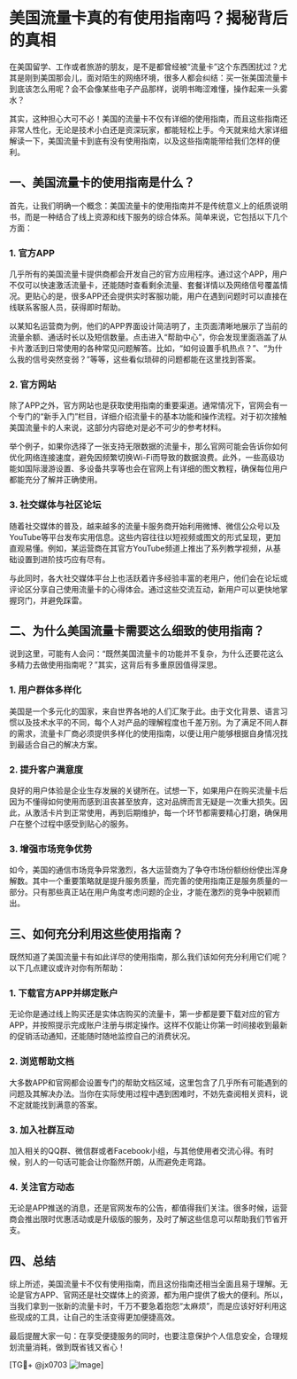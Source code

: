 # 美国流量卡真的有使用指南吗？揭秘背后的真相

在美国留学、工作或者旅游的朋友，是不是都曾经被“流量卡”这个东西困扰过？尤其是刚到美国那会儿，面对陌生的网络环境，很多人都会纠结：买一张美国流量卡到底该怎么用呢？会不会像某些电子产品那样，说明书晦涩难懂，操作起来一头雾水？

其实，这种担心大可不必！美国的流量卡不仅有详细的使用指南，而且这些指南还非常人性化，无论是技术小白还是资深玩家，都能轻松上手。今天就来给大家详细解读一下，美国流量卡到底有没有使用指南，以及这些指南能带给我们怎样的便利。

## 一、美国流量卡的使用指南是什么？

首先，让我们明确一个概念：美国流量卡的使用指南并不是传统意义上的纸质说明书，而是一种结合了线上资源和线下服务的综合体系。简单来说，它包括以下几个方面：

### 1. 官方APP
几乎所有的美国流量卡提供商都会开发自己的官方应用程序。通过这个APP，用户不仅可以快速激活流量卡，还能随时查看剩余流量、套餐详情以及网络信号覆盖情况。更贴心的是，很多APP还会提供实时客服功能，用户在遇到问题时可以直接在线联系客服人员，获得即时帮助。

以某知名运营商为例，他们的APP界面设计简洁明了，主页面清晰地展示了当前的流量余额、通话时长以及短信数量。点击进入“帮助中心”，你会发现里面涵盖了从卡片激活到日常使用的各种常见问题解答。比如，“如何设置手机热点？”、“为什么我的信号突然变弱？”等等，这些看似琐碎的问题都能在这里找到答案。

### 2. 官方网站
除了APP之外，官方网站也是获取使用指南的重要渠道。通常情况下，官网会有一个专门的“新手入门”栏目，详细介绍流量卡的基本功能和操作流程。对于初次接触美国流量卡的人来说，这部分内容绝对是必不可少的参考材料。

举个例子，如果你选择了一张支持无限数据的流量卡，那么官网可能会告诉你如何优化网络连接速度，避免因频繁切换Wi-Fi而导致的数据浪费。此外，一些高级功能如国际漫游设置、多设备共享等也会在官网上有详细的图文教程，确保每位用户都能充分了解并正确使用。

### 3. 社交媒体与社区论坛
随着社交媒体的普及，越来越多的流量卡服务商开始利用微博、微信公众号以及YouTube等平台发布实用信息。这些内容往往以短视频或图文的形式呈现，更加直观易懂。例如，某运营商在其官方YouTube频道上推出了系列教学视频，从基础设置到进阶技巧应有尽有。

与此同时，各大社交媒体平台上也活跃着许多经验丰富的老用户，他们会在论坛或评论区分享自己使用流量卡的心得体会。通过这些交流互动，新用户可以更快地掌握窍门，并避免踩雷。

## 二、为什么美国流量卡需要这么细致的使用指南？

说到这里，可能有人会问：“既然美国流量卡的功能并不复杂，为什么还要花这么多精力去做使用指南呢？”其实，这背后有多重原因值得深思。

### 1. 用户群体多样化
美国是一个多元化的国家，来自世界各地的人们汇聚于此。由于文化背景、语言习惯以及技术水平的不同，每个人对产品的理解程度也千差万别。为了满足不同人群的需求，流量卡厂商必须提供多样化的使用指南，以便让用户能够根据自身情况找到最适合自己的解决方案。

### 2. 提升客户满意度
良好的用户体验是企业生存发展的关键所在。试想一下，如果用户在购买流量卡后因为不懂得如何使用而感到沮丧甚至放弃，这对品牌而言无疑是一次重大损失。因此，从激活卡片到正常使用，再到后期维护，每一个环节都需要精心打磨，确保用户在整个过程中感受到贴心的服务。

### 3. 增强市场竞争优势
如今，美国的通信市场竞争异常激烈，各大运营商为了争夺市场份额纷纷使出浑身解数。其中一个重要策略就是提升服务质量，而完善的使用指南正是服务质量的一部分。只有那些真正站在用户角度考虑问题的企业，才能在激烈的竞争中脱颖而出。

## 三、如何充分利用这些使用指南？

既然知道了美国流量卡有如此详尽的使用指南，那么我们该如何充分利用它们呢？以下几点建议或许对你有所帮助：

### 1. 下载官方APP并绑定账户
无论你是通过线上购买还是实体店购买的流量卡，第一步都是要下载对应的官方APP，并按照提示完成账户注册与绑定操作。这样不仅能让你第一时间接收到最新的促销活动通知，还能随时随地监控自己的消费状况。

### 2. 浏览帮助文档
大多数APP和官网都会设置专门的帮助文档区域，这里包含了几乎所有可能遇到的问题及其解决办法。当你在实际使用过程中遇到困难时，不妨先查阅相关资料，说不定就能找到满意的答案。

### 3. 加入社群互动
加入相关的QQ群、微信群或者Facebook小组，与其他使用者交流心得。有时候，别人的一句话可能会让你豁然开朗，从而避免走弯路。

### 4. 关注官方动态
无论是APP推送的消息，还是官网发布的公告，都值得我们关注。很多时候，运营商会推出限时优惠活动或是升级版的服务，及时了解这些信息可以帮助我们节省开支。

## 四、总结

综上所述，美国流量卡不仅有使用指南，而且这份指南还相当全面且易于理解。无论是官方APP、官网还是社交媒体上的资源，都为用户提供了极大的便利。所以，当我们拿到一张新的流量卡时，千万不要急着抱怨“太麻烦”，而是应该好好利用这些现成的工具，让自己的生活变得更加便捷高效。

最后提醒大家一句：在享受便捷服务的同时，也要注意保护个人信息安全，合理规划流量消耗，做到既省钱又省心！

[TG💪+ @jx0703 ![Image](https://github.com/user-attachments/assets/dbca1d08-cadb-493c-b0ec-ad6f7a83f270)]